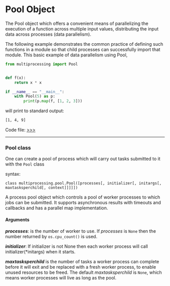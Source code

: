 # Pool Object

The Pool object which offers a convenient means of parallelizing the execution of a function across multiple input values, distributing the input data across processes (data parallelism).

The following example demonstrates the common practice of defining such functions in a module so that child processes can successfully import that module. This basic example of data parallelism using Pool,

```python
from multiprocessing import Pool


def f(x):
    return x * x

if __name__ == "__main__":
    with Pool(5) as p:
        print(p.map(f, [1, 2, 3]))
```

will print to standard output:

```bash
[1, 4, 9]
```

Code file: [>>>](code/101-simple.py)


----------


### Pool class

One can create a pool of process which will carry out tasks submitted to it with the `Pool` class

syntax:

```
class multiprocessing.pool.Pool([processes[, initializer[, initargs[, maxtasksperchild[, context]]]]])
```

A process pool object which controls a pool of worker processes to which jobs can be submitted. It supports asynchronous results with timeouts and callbacks and has a parallel map implementation.

#### Arguments

***processes***:  is the number of worker to use. If *processes* is `None` then the number returned by `os.cpu_count()` is used.



***initializer***: If initializer is not None then each worker process will call initializer(*initargs) when it starts.


***maxtasksperchild*** is the number of tasks a worker process can complete before it will exit and be replaced with a fresh worker process, to enable unused resources to be freed. The default *maxtasksperchild* is `None`, which means worker processes will live as long as the pool.

